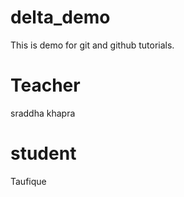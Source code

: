 # delta_demo
This is demo for git and github tutorials.
# Teacher
sraddha khapra
# student
Taufique
